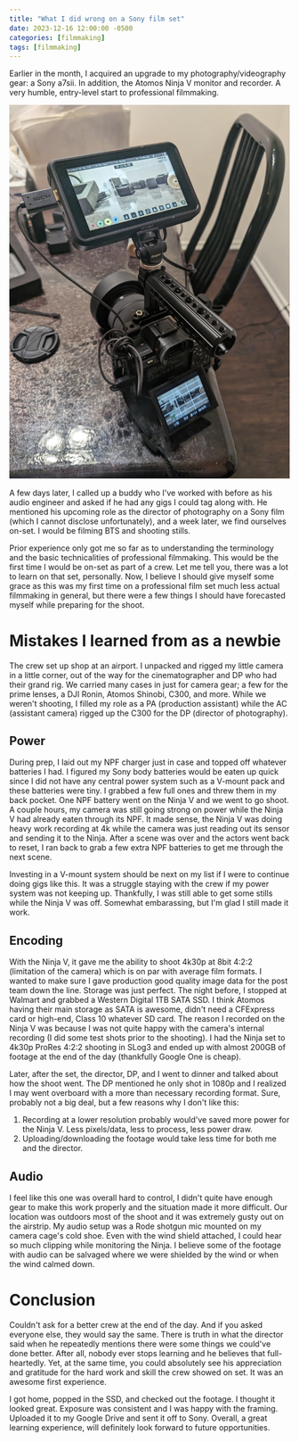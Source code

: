 ```yaml
---
title: "What I did wrong on a Sony film set"
date: 2023-12-16 12:00:00 -0500
categories: [filmmaking]
tags: [filmmaking]
---
```


Earlier in the month, I acquired an upgrade to my photography/videography gear: a Sony a7sii. In addition, the Atomos Ninja V monitor and recorder. A very humble, entry-level start to professional filmmaking.  

![Sony-a7sii-setup](/assets/img/PXL_20231208_012653739.jpg)  

A few days later, I called up a buddy who I've worked with before as his audio engineer and asked if he had any gigs I could tag along with. He mentioned his upcoming role as the director of photography on a Sony film (which I cannot disclose unfortunately), and a week later, we find ourselves on-set. I would be filming BTS and shooting stills.  

Prior experience only got me so far as to understanding the terminology and the basic technicalities of professional filmmaking. This would be the first time I would be on-set as part of a crew. Let me tell you, there was a lot to learn on that set, personally. Now, I believe I should give myself some grace as this was my first time on a professional film set much less actual filmmaking in general, but there were a few things I should have forecasted myself while preparing for the shoot.  

# Mistakes I learned from as a newbie  
The crew set up shop at an airport. I unpacked and rigged my little camera in a little corner, out of the way for the cinematographer and DP who had their grand rig. We carried many cases in just for camera gear; a few for the prime lenses, a DJI Ronin, Atomos Shinobi, C300, and more. While we weren't shooting, I filled my role as a PA (production assistant) while the AC (assistant camera) rigged up the C300 for the DP (director of photography).  

## Power  
During prep, I laid out my NPF charger just in case and topped off whatever batteries I had. I figured my Sony body batteries would be eaten up quick since I did not have any central power system such as a V-mount pack and these batteries were tiny. I grabbed a few full ones and threw them in my back pocket. One NPF battery went on the Ninja V and we went to go shoot. A couple hours, my camera was still going strong on power while the Ninja V had already eaten through its NPF. It made sense, the Ninja V was doing heavy work recording at 4k while the camera was just reading out its sensor and sending it to the Ninja. After a scene was over and the actors went back to reset, I ran back to grab a few extra NPF batteries to get me through the next scene.  

Investing in a V-mount system should be next on my list if I were to continue doing gigs like this. It was a struggle staying with the crew if my power system was not keeping up. Thankfully, I was still able to get some stills while the Ninja V was off. Somewhat embarassing, but I'm glad I still made it work.  

## Encoding  
With the Ninja V, it gave me the ability to shoot 4k30p at 8bit 4:2:2 (limitation of the camera) which is on par with average film formats. I wanted to make sure I gave production good quality image data for the post team down the line. Storage was just perfect. The night before, I stopped at Walmart and grabbed a Western Digital 1TB SATA SSD. I think Atomos having their main storage as SATA is awesome, didn't need a CFExpress card or high-end, Class 10 whatever SD card. The reason I recorded on the Ninja V was because I was not quite happy with the camera's internal recording (I did some test shots prior to the shooting). I had the Ninja set to 4k30p ProRes 4:2:2 shooting in SLog3 and ended up with almost 200GB of footage at the end of the day (thankfully Google One is cheap).  

Later, after the set, the director, DP, and I went to dinner and talked about how the shoot went. The DP mentioned he only shot in 1080p and I realized I may went overboard with a more than necessary recording format. Sure, probably not a big deal, but a few reasons why I don't like this:  
1. Recording at a lower resolution probably would've saved more power for the Ninja V. Less pixels/data, less to process, less power draw.
2. Uploading/downloading the footage would take less time for both me and the director.  

## Audio  
I feel like this one was overall hard to control, I didn't quite have enough gear to make this work properly and the situation made it more difficult. Our location was outdoors most of the shoot and it was extremely gusty out on the airstrip. My audio setup was a Rode shotgun mic mounted on my camera cage's cold shoe. Even with the wind shield attached, I could hear so much clipping while monitoring the Ninja. I believe some of the footage with audio can be salvaged where we were shielded by the wind or when the wind calmed down.  

# Conclusion  
Couldn't ask for a better crew at the end of the day. And if you asked everyone else, they would say the same. There is truth in what the director said when he repeatedly mentions there were some things we could've done better. After all, nobody ever stops learning and he believes that full-heartedly. Yet, at the same time, you could absolutely see his appreciation and gratitude for the hard work and skill the crew showed on set. It was an awesome first experience.

I got home, popped in the SSD, and checked out the footage. I thought it looked great. Exposure was consistent and I was happy with the framing. Uploaded it to my Google Drive and sent it off to Sony. Overall, a great learning experience, will definitely look forward to future opportunities.